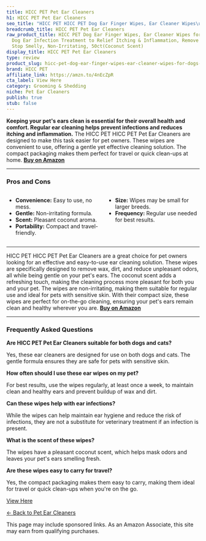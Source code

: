 ```yaml
---
title: HICC PET Pet Ear Cleaners
h1: HICC PET Pet Ear Cleaners
seo_title: "HICC PET HICC PET Dog Ear Finger Wipes, Ear Cleaner Wipes\u2026"
breadcrumb_title: HICC PET Pet Ear Cleaners
raw_product_title: HICC PET Dog Ear Finger Wipes, Ear Cleaner Wipes for Dogs & Cats,
  Dog Ear Infection Treatment to Relief Itching & Inflammation, Remove Wax, Dirt &
  Stop Smelly, Non-Irritating, 50ct(Coconut Scent)
display_title: HICC PET Pet Ear Cleaners
type: review
product_slug: hicc-pet-dog-ear-finger-wipes-ear-cleaner-wipes-for-dogs-cats-dog-ear-i-c96139aa
brand: HICC PET
affiliate_link: https://amzn.to/4nEcZpR
cta_label: View Here
category: Grooming & Shedding
niche: Pet Ear Cleaners
publish: true
stub: false
---
```


<div id="intro" class="full-width">
  <p><strong>Keeping your pet's ears clean is essential for their overall health and comfort. Regular ear cleaning helps prevent infections and reduces itching and inflammation.</strong> The HICC PET HICC PET Pet Ear Cleaners are designed to make this task easier for pet owners. These wipes are convenient to use, offering a gentle yet effective cleaning solution. The compact packaging makes them perfect for travel or quick clean-ups at home. <a href="https://amzn.to/4nEcZpR" rel="nofollow sponsored noopener" target="_blank"><strong>Buy on Amazon</strong></a></p>
</div>

<hr />
<h3 id="pros-cons">Pros and Cons</h3>
<div class="pc-grid" style="display:grid;grid-template-columns:1fr 1fr;gap:16px;">
  <ul>
    <li><strong>Convenience:</strong> Easy to use, no mess.</li>
    <li><strong>Gentle:</strong> Non-irritating formula.</li>
    <li><strong>Scent:</strong> Pleasant coconut aroma.</li>
    <li><strong>Portability:</strong> Compact and travel-friendly.</li>
  </ul>
  <ul>
    <li><strong>Size:</strong> Wipes may be small for larger breeds.</li>
    <li><strong>Frequency:</strong> Regular use needed for best results.</li>
  </ul>
</div>
<hr />

<div class="full-width">
  <p>HICC PET HICC PET Pet Ear Cleaners are a great choice for pet owners looking for an effective and easy-to-use ear cleaning solution. These wipes are specifically designed to remove wax, dirt, and reduce unpleasant odors, all while being gentle on your pet's ears. The coconut scent adds a refreshing touch, making the cleaning process more pleasant for both you and your pet. The wipes are non-irritating, making them suitable for regular use and ideal for pets with sensitive skin. With their compact size, these wipes are perfect for on-the-go cleaning, ensuring your pet's ears remain clean and healthy wherever you are. <a href="https://amzn.to/4nEcZpR" rel="nofollow sponsored noopener" target="_blank"><strong>Buy on Amazon</strong></a></p>
</div>

<hr />
<h3 id="faqs">Frequently Asked Questions</h3>

<p><strong>Are HICC PET Pet Ear Cleaners suitable for both dogs and cats?</strong></p>
<p>Yes, these ear cleaners are designed for use on both dogs and cats. The gentle formula ensures they are safe for pets with sensitive skin.</p>

<p><strong>How often should I use these ear wipes on my pet?</strong></p>
<p>For best results, use the wipes regularly, at least once a week, to maintain clean and healthy ears and prevent buildup of wax and dirt.</p>

<p><strong>Can these wipes help with ear infections?</strong></p>
<p>While the wipes can help maintain ear hygiene and reduce the risk of infections, they are not a substitute for veterinary treatment if an infection is present.</p>

<p><strong>What is the scent of these wipes?</strong></p>
<p>The wipes have a pleasant coconut scent, which helps mask odors and leaves your pet's ears smelling fresh.</p>

<p><strong>Are these wipes easy to carry for travel?</strong></p>
<p>Yes, the compact packaging makes them easy to carry, making them ideal for travel or quick clean-ups when you're on the go.</p>
<p><a class="btn" href="https://amzn.to/4nEcZpR" target="_blank" rel="nofollow sponsored noopener">View Here</a></p>
<p><a href="/roundups/grooming-shedding/pet-ear-cleaners/">← Back to Pet Ear Cleaners</a></p>
<aside class="disclosure">This page may include sponsored links. As an Amazon Associate, this site may earn from qualifying purchases.</aside>
